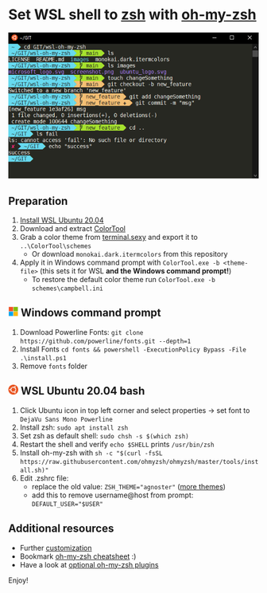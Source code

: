 # Set WSL shell to [zsh](http://zsh.sourceforge.net/) with [oh-my-zsh](https://ohmyz.sh/)

<p align="center">
   <img src="./images/screenshot.png" alt="Screenshot of zsh with oh-my-zsh and custom settings">
</p>

## Preparation
1. [Install WSL Ubuntu 20.04](https://docs.microsoft.com/en-us/windows/wsl/install-win10)
2. Download and extract [ColorTool](https://github.com/Microsoft/Terminal/tree/main/src/tools/ColorTool#installing)
3. Grab a color theme from [terminal.sexy](https://terminal.sexy/) and export it to `..\ColorTool\schemes`
    * Or download `monokai.dark.itermcolors` from this repository
4. Apply it in Windows command prompt with `ColorTool.exe -b <theme-file>` (this sets it for WSL **and the Windows command prompt!**)
    * To restore the default color theme run `ColorTool.exe -b schemes\campbell.ini`

## <img src="./images/microsoft_logo.svg" width="20" alt="Microsoft Logo"> Windows command prompt
1. Download Powerline Fonts: `git clone https://github.com/powerline/fonts.git --depth=1`
2. Install Fonts `cd fonts && powershell -ExecutionPolicy Bypass -File .\install.ps1`
3. Remove `fonts` folder

## <img src="./images/ubuntu_logo.svg" width="20" alt="Ubuntu Logo"> WSL Ubuntu 20.04 bash
1. Click Ubuntu icon in top left corner and select properties &#8594; set font to `DejaVu Sans Mono Powerline`
2. Install zsh: `sudo apt install zsh`
3. Set zsh as default shell: `sudo chsh -s $(which zsh)`
4. Restart the shell and verify `echo $SHELL` prints `/usr/bin/zsh`
5. Install oh-my-zsh with `sh -c "$(curl -fsSL https://raw.githubusercontent.com/ohmyzsh/ohmyzsh/master/tools/install.sh)"`
6. Edit .zshrc file:
    * replace the old value: `ZSH_THEME="agnoster"` ([more themes](https://github.com/ohmyzsh/ohmyzsh/wiki/Themes))
    * add this to remove username@host from prompt: `DEFAULT_USER="$USER"`

## Additional resources
* Further [customization](https://github.com/ohmyzsh/ohmyzsh/wiki/Customization)
* Bookmark [oh-my-zsh cheatsheet](https://github.com/ohmyzsh/ohmyzsh/wiki/Cheatsheet) :)
* Have a look at [optional oh-my-zsh plugins](https://github.com/ohmyzsh/ohmyzsh/wiki/Plugins)

Enjoy!
